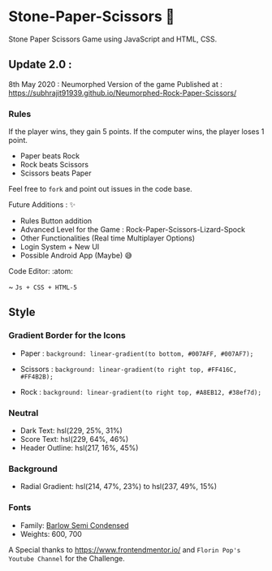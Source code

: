 # Stone-Paper-Scissors :tada: 
Stone Paper Scissors Game using JavaScript and HTML, CSS.

## Update 2.0 :

8th May 2020 : Neumorphed Version of the game Published at : https://subhrajit91939.github.io/Neumorphed-Rock-Paper-Scissors/

### Rules

If the player wins, they gain 5 points. If the computer wins, the player loses 1 point.

- Paper beats Rock
- Rock beats Scissors
- Scissors beats Paper

Feel free to `fork` and point out issues in the code base.

Future Additions : :sparkles:
- Rules Button addition 
- Advanced Level for the Game : Rock-Paper-Scissors-Lizard-Spock
- Other Functionalities (Real time Multiplayer Options)
- Login System + New UI
- Possible Android App (Maybe) :sweat_smile:

Code Editor: :atom:

~ `Js + CSS + HTML-5`

## Style

### Gradient Border for the Icons
- Paper : 
  ` background: linear-gradient(to bottom, #007AFF, #007AF7); `

- Scissors : 
  ` background: linear-gradient(to right top, #FF416C, #FF4B2B); `

- Rock : 
  ` background: linear-gradient(to right top, #A8EB12, #38ef7d); `

### Neutral

- Dark Text: hsl(229, 25%, 31%)
- Score Text: hsl(229, 64%, 46%)
- Header Outline: hsl(217, 16%, 45%)

### Background

- Radial Gradient: hsl(214, 47%, 23%) to hsl(237, 49%, 15%)

### Fonts

- Family: [Barlow Semi Condensed](https://fonts.google.com/specimen/Barlow+Semi+Condensed)
- Weights: 600, 700

A Special thanks to https://www.frontendmentor.io/  and `Florin Pop's Youtube Channel` for the Challenge.
